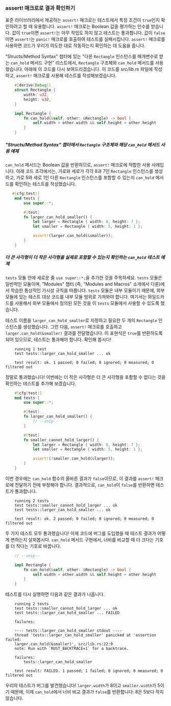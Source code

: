 ### assert! 매크로로 결과 확인하기

표준 라이브러리에서 제공하는 `assert!` 매크로는 테스트에서 특정 조건이 `true`인지 확인하려고 할 때 유용합니다. `assert!` 매크로는 Boolean 값을 평가하는 인수를 받습니다. 값이 `true`이면 `assert!`는 아무 작업도 하지 않고 테스트는 통과합니다. 값이 `false`이면 `assert!`는 `panic!` 매크로를 호출하여 테스트를 실패시킵니다. `assert!` 매크로를 사용하면 코드가 우리가 의도한 대로 작동하는지 확인하는 데 도움을 줍니다.

"Structs/Method Syntax" 챕터에 있는 "다른 `Rectangle` 인스턴스를 매개변수로 받는 `can_hold` 메서드 구현" 리스트에서, `Rectangle` 구조체와 `can_hold` 메서드를 사용했습니다. 아래에 이 코드를 다시 보여드리겠습니다. 이 코드를 _src/lib.rs_ 파일에 작성하고, `assert!` 매크로를 사용해 테스트를 작성해보겠습니다.

```rust
    #[derive(Debug)]
    struct Rectangle {
        width: u32,
        height: u32,
    }

    impl Rectangle {
        fn can_hold(&self, other: &Rectangle) -> bool {
            self.width > other.width && self.height > other.height
        }
    }
```

##### "Structs/Method Syntax" 챕터에서 `Rectangle` 구조체와 해당 `can_hold` 메서드 사용 예제

`can_hold` 메서드는 Boolean 값을 반환하므로, `assert!` 매크로에 적합한 사용 사례입니다. 아래 코드 조각에서는, 가로와 세로가 각각 8과 7인 `Rectangle` 인스턴스를 생성하고, 가로 5와 세로 1인 다른 `Rectangle` 인스턴스를 포함할 수 있는지 `can_hold` 메서드를 확인하는 테스트를 작성했습니다.

```rust
   #[cfg(test)]
    mod tests {
        use super::*;

        #[test]
        fn larger_can_hold_smaller() {
            let larger = Rectangle { width: 8, height: 7 };
            let smaller = Rectangle { width: 5, height: 1 };

            assert!(larger.can_hold(&smaller));
        }
    }
```

##### 더 큰 사각형이 더 작은 사각형을 실제로 포함할 수 있는지 확인하는 `can_hold` 테스트 예제

`tests` 모듈 안에 새로운 줄 `use super::*;`을 추가한 것을 주목하세요. `tests` 모듈은 일반적인 모듈이며, "Modules" 챕터 (즉, "Modules and Macros" 소개에서 다룬)에서 학습한 통상적인 가시성 규칙을 따릅니다. `tests` 모듈은 내부 모듈이기 때문에, 외부 모듈에 있는 테스트 대상 코드를 내부 모듈 범위로 가져와야 합니다. 여기서는 와일드카드를 사용해서 외부 모듈에서 정의된 모든 것을 이 `tests` 모듈에서 사용할 수 있도록 했습니다.

테스트 이름을 `larger_can_hold_smaller`로 지정하고 필요한 두 개의 `Rectangle` 인스턴스를 생성했습니다. 그런 다음, `assert!` 매크로를 호출하고 `larger.can_hold(&smaller)` 결과를 전달했습니다. 이 표현식은 `true`를 반환하도록 되어 있으므로, 테스트는 통과해야 합니다. 확인해 봅시다!

```text
    running 1 test
    test tests::larger_can_hold_smaller ... ok

    test result: ok. 1 passed; 0 failed; 0 ignored; 0 measured; 0 filtered out
```

정말로 통과했습니다! 이번에는 더 작은 사각형은 더 큰 사각형을 포함할 수 없다는 것을 확인하는 테스트를 추가해 보겠습니다.

```rust
    #[cfg(test)]
    mod tests {
        use super::*;

        #[test]
        fn larger_can_hold_smaller() {
            // --snip--
        }

        #[test]
        fn smaller_cannot_hold_larger() {
            let larger = Rectangle { width: 8, height: 7 };
            let smaller = Rectangle { width: 5, height: 1 };

            assert!(!smaller.can_hold(&larger));
        }
    }
```

이번 경우에는 `can_hold` 함수의 올바른 결과가 `false`이므로, 이 결과를 `assert!` 매크로에 전달하기 전에 부정해야 합니다. 결과적으로, `can_hold`이 `false`를 반환하면 테스트가 통과합니다.

```text
    running 2 tests
    test tests::smaller_cannot_hold_larger ... ok
    test tests::larger_can_hold_smaller ... ok

    test result: ok. 2 passed; 0 failed; 0 ignored; 0 measured; 0 filtered out
```

두 가지 테스트 모두 통과했습니다! 이제 코드에 버그를 도입했을 때 테스트 결과가 어떻게 변하는지 살펴봅시다. `can_hold` 메서드 구현에서, 너비를 비교할 때 더 크다는 기호를 더 작다는 기호로 바꿉니다.

```rust
    // --snip--

    impl Rectangle {
        fn can_hold(&self, other: &Rectangle) -> bool {
            self.width < other.width && self.height > other.height
        }
    }
```

테스트를 다시 실행하면 다음과 같은 결과가 나옵니다.

```text
    running 2 tests
    test tests::smaller_cannot_hold_larger ... ok
    test tests::larger_can_hold_smaller ... FAILED

    failures:

    ---- tests::larger_can_hold_smaller stdout ----
    thread 'tests::larger_can_hold_smaller' panicked at 'assertion failed:
    larger.can_hold(&smaller)', src/lib.rs:22:9
    note: Run with `RUST_BACKTRACE=1` for a backtrace.

    failures:
        tests::larger_can_hold_smaller

    test result: FAILED. 1 passed; 1 failed; 0 ignored; 0 measured; 0 filtered out
```

우리의 테스트가 버그를 발견했습니다! `larger.width`가 8이고 `smaller.width`가 5이기 때문에, 이제 `can_hold`에서 너비 비교 결과가 `false`를 반환합니다: 8은 5보다 작지 않습니다.